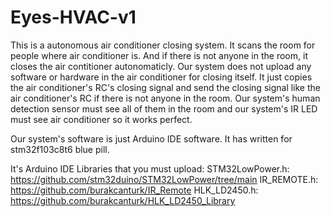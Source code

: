 # Eyes-HVAC-v1

This is a autonomous air conditioner closing system. It scans the room for people where air conditioner is. And if there is not anyone in the room, it closes the air contitioner autonomaticly. Our system does not upload any software or hardware in the air conditioner for closing itself. It just copies the air conditioner's RC's closing signal and send the closing signal like the air conditioner's RC if there is not anyone in the room. Our system's human detection sensor must see all of them in the room and our system's IR LED must see air conditioner so it works perfect.

Our system's software is just Arduino IDE software. It has written for stm32f103c8t6 blue pill.

It's Arduino IDE Libraries that you must upload:
STM32LowPower.h: https://github.com/stm32duino/STM32LowPower/tree/main
IR_REMOTE.h: https://github.com/burakcanturk/IR_Remote
HLK_LD2450.h: https://github.com/burakcanturk/HLK_LD2450_Library
